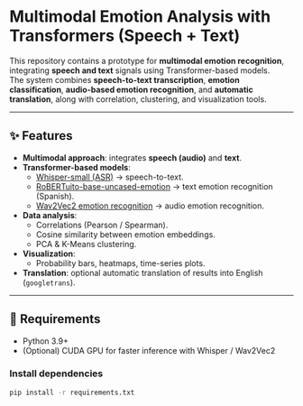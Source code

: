 # Multimodal Emotion Analysis with Transformers (Speech + Text)

This repository contains a prototype for **multimodal emotion recognition**, integrating **speech and text** signals using Transformer-based models.  
The system combines **speech-to-text transcription**, **emotion classification**, **audio-based emotion recognition**, and **automatic translation**, along with correlation, clustering, and visualization tools.

---

## ✨ Features

- **Multimodal approach**: integrates **speech (audio)** and **text**.
- **Transformer-based models**:
  - [Whisper-small (ASR)](https://huggingface.co/openai/whisper-small) → speech-to-text.
  - [RoBERTuito-base-uncased-emotion](https://huggingface.co/pysentimiento/robertuito-base-uncased-emotion) → text emotion recognition (Spanish).
  - [Wav2Vec2 emotion recognition](https://huggingface.co/ehcalabres/wav2vec2-lg-xlsr-en-speech-emotion-recognition) → audio emotion recognition.
- **Data analysis**:
  - Correlations (Pearson / Spearman).
  - Cosine similarity between emotion embeddings.
  - PCA & K-Means clustering.
- **Visualization**:
  - Probability bars, heatmaps, time-series plots.
- **Translation**: optional automatic translation of results into English (`googletrans`).

---

## 🔧 Requirements

- Python 3.9+
- (Optional) CUDA GPU for faster inference with Whisper / Wav2Vec2

### Install dependencies

```bash
pip install -r requirements.txt
